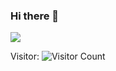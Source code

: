 ### Hi there 👋

<img src = "https://github-readme-stats.vercel.app/api?username=pidwid&show=reviews,discussions_started,discussions_answered,prs_merged,prs_merged_percentage&show_icons=true&title_color=ffffff&icon_color=bb2acf&text_color=daf7dc&bg_color=151515">


Visitor: ![Visitor Count](https://profile-counter.glitch.me/pidwid/count.svg)

<!--

Here are some ideas to get you started:

- 🔭 I’m currently working on ...
- 🌱 I’m currently learning ...
- 👯 I’m looking to collaborate on ...
- 🤔 I’m looking for help with ...
- 💬 Ask me about ...
- 📫 How to reach me: ...
- 😄 Pronouns: ...
- ⚡ Fun fact: ...
-->
